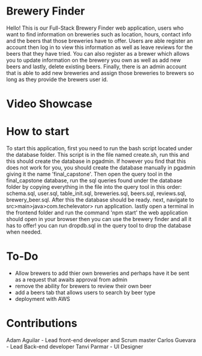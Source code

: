 # Brewery Finder

Hello! This is our Full-Stack Brewery Finder web application, users who want to find information on breweries such as location, hours, contact info and the beers that those breweries have to offer. Users are able register an account then log in to view this information as well as leave reviews for the beers that they have tried. You can also register as a brewer which allows you to update information on the brewery you own as well as add new beers and lastly, delete existing beers. Finally, there is an admin account that is able to add new breweries and assign those breweries to brewers so long as they provide the brewers user id.

# Video Showcase



# How to start

To start this application, first you need to run the bash script located under the database folder. This script is in the file named create.sh, run this and this should create the database in pgadmin. If however you find that this does not work for you, you should create the database manually in pgadmin giving it the name 'final_capstone'. Then open the query tool in the final_capstone database, run the sql queries found under the database folder by copying everything in the file into the query tool in this order: schema.sql, user.sql, table_init.sql, breweries.sql, beers.sql, reviews.sql, brewery_beer.sql.
After this the database should be ready. next, navigate to src>main>java>com.techelevator> run application. lastly open a terminal in the frontend folder and run the command 'npm start' the web application should open in your browser then you can use the brewery finder and all it has to offer! you can run dropdb.sql in the query tool to drop the database when needed.

# To-Do

- Allow brewers to add thier own breweries and perhaps have it be sent as a request that awaits approval from admin
- remove the ability for brewers to review their own beer
- add a beers tab that allows users to search by beer type
- deployment with AWS

# Contributions
Adam Aguilar - Lead front-end developer and Scrum master
Carlos Guevara - Lead Back-end developer
Tanvi Parmar - UI Designer
